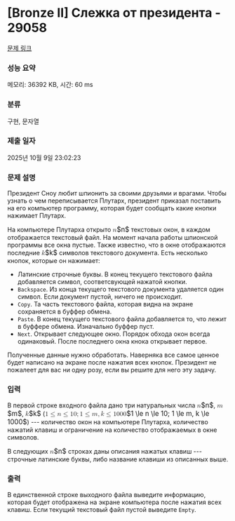 # [Bronze II] Слежка от президента - 29058 

[문제 링크](https://www.acmicpc.net/problem/29058) 

### 성능 요약

메모리: 36392 KB, 시간: 60 ms

### 분류

구현, 문자열

### 제출 일자

2025년 10월 9일 23:02:23

### 문제 설명

<p>Президент Сноу любит шпионить за своими друзьями и врагами. Чтобы узнать о чем переписывается Плутарх, президент приказал поставить на его компьютер программу, которая будет сообщать какие кнопки нажимает Плутарх.</p>

<p>На компьютере Плутарха открыто <mjx-container class="MathJax" jax="CHTML" style="font-size: 109%; position: relative;"><mjx-math class="MJX-TEX" aria-hidden="true"><mjx-mi class="mjx-i"><mjx-c class="mjx-c1D45B TEX-I"></mjx-c></mjx-mi></mjx-math><mjx-assistive-mml unselectable="on" display="inline"><math xmlns="http://www.w3.org/1998/Math/MathML"><mi>n</mi></math></mjx-assistive-mml><span aria-hidden="true" class="no-mathjax mjx-copytext">$n$</span></mjx-container> текстовых окон, в каждом отображается текстовый файл. На момент начала работы шпионской программы все окна пустые. Также известно, что в окне отображаются последние <mjx-container class="MathJax" jax="CHTML" style="font-size: 109%; position: relative;"><mjx-math class="MJX-TEX" aria-hidden="true"><mjx-mi class="mjx-i"><mjx-c class="mjx-c1D458 TEX-I"></mjx-c></mjx-mi></mjx-math><mjx-assistive-mml unselectable="on" display="inline"><math xmlns="http://www.w3.org/1998/Math/MathML"><mi>k</mi></math></mjx-assistive-mml><span aria-hidden="true" class="no-mathjax mjx-copytext">$k$</span></mjx-container> символов текстового документа. Есть несколько кнопок, которые он нажимает:</p>

<ul>
	<li>Латинские строчные буквы. В конец текущего текстового файла добавляется символ, соответсвующей нажатой кнопки.</li>
	<li><code>Backspace</code>. Из конца текущего текстового документа удаляется один символ. Если документ пустой, ничего не происходит.</li>
	<li><code>Copy</code>. Та часть текстового файла, которая видна на экране сохраняется в буффер обмена.</li>
	<li><code>Paste</code>. В конец текущего текстового файла добавляется то, что лежит в буффере обмена. Изначально буффер пуст.</li>
	<li><code>Next</code>. Открывает следующее окно. Порядок обхода окон всегда одинаковый. После последнего окна кнока открывает первое.</li>
</ul>

<p>Полученные данные нужно обработать. Наверняка все самое ценное будет написано на экране после нажатия всех кнопок. Президент не пожалеет для вас ни одну розу, если вы решите для него эту задачу.</p>

### 입력 

 <p>В первой строке входного файла дано три натуральных числа <mjx-container class="MathJax" jax="CHTML" style="font-size: 109%; position: relative;"><mjx-math class="MJX-TEX" aria-hidden="true"><mjx-mi class="mjx-i"><mjx-c class="mjx-c1D45B TEX-I"></mjx-c></mjx-mi></mjx-math><mjx-assistive-mml unselectable="on" display="inline"><math xmlns="http://www.w3.org/1998/Math/MathML"><mi>n</mi></math></mjx-assistive-mml><span aria-hidden="true" class="no-mathjax mjx-copytext">$n$</span></mjx-container>, <mjx-container class="MathJax" jax="CHTML" style="font-size: 109%; position: relative;"><mjx-math class="MJX-TEX" aria-hidden="true"><mjx-mi class="mjx-i"><mjx-c class="mjx-c1D45A TEX-I"></mjx-c></mjx-mi></mjx-math><mjx-assistive-mml unselectable="on" display="inline"><math xmlns="http://www.w3.org/1998/Math/MathML"><mi>m</mi></math></mjx-assistive-mml><span aria-hidden="true" class="no-mathjax mjx-copytext">$m$</span></mjx-container>, <mjx-container class="MathJax" jax="CHTML" style="font-size: 109%; position: relative;"><mjx-math class="MJX-TEX" aria-hidden="true"><mjx-mi class="mjx-i"><mjx-c class="mjx-c1D458 TEX-I"></mjx-c></mjx-mi></mjx-math><mjx-assistive-mml unselectable="on" display="inline"><math xmlns="http://www.w3.org/1998/Math/MathML"><mi>k</mi></math></mjx-assistive-mml><span aria-hidden="true" class="no-mathjax mjx-copytext">$k$</span></mjx-container> (<mjx-container class="MathJax" jax="CHTML" style="font-size: 109%; position: relative;"><mjx-math class="MJX-TEX" aria-hidden="true"><mjx-mn class="mjx-n"><mjx-c class="mjx-c31"></mjx-c></mjx-mn><mjx-mo class="mjx-n" space="4"><mjx-c class="mjx-c2264"></mjx-c></mjx-mo><mjx-mi class="mjx-i" space="4"><mjx-c class="mjx-c1D45B TEX-I"></mjx-c></mjx-mi><mjx-mo class="mjx-n" space="4"><mjx-c class="mjx-c2264"></mjx-c></mjx-mo><mjx-mn class="mjx-n" space="4"><mjx-c class="mjx-c31"></mjx-c><mjx-c class="mjx-c30"></mjx-c></mjx-mn><mjx-mo class="mjx-n"><mjx-c class="mjx-c3B"></mjx-c></mjx-mo><mjx-mn class="mjx-n" space="2"><mjx-c class="mjx-c31"></mjx-c></mjx-mn><mjx-mo class="mjx-n" space="4"><mjx-c class="mjx-c2264"></mjx-c></mjx-mo><mjx-mi class="mjx-i" space="4"><mjx-c class="mjx-c1D45A TEX-I"></mjx-c></mjx-mi><mjx-mo class="mjx-n"><mjx-c class="mjx-c2C"></mjx-c></mjx-mo><mjx-mi class="mjx-i" space="2"><mjx-c class="mjx-c1D458 TEX-I"></mjx-c></mjx-mi><mjx-mo class="mjx-n" space="4"><mjx-c class="mjx-c2264"></mjx-c></mjx-mo><mjx-mn class="mjx-n" space="4"><mjx-c class="mjx-c31"></mjx-c><mjx-c class="mjx-c30"></mjx-c><mjx-c class="mjx-c30"></mjx-c><mjx-c class="mjx-c30"></mjx-c></mjx-mn></mjx-math><mjx-assistive-mml unselectable="on" display="inline"><math xmlns="http://www.w3.org/1998/Math/MathML"><mn>1</mn><mo>≤</mo><mi>n</mi><mo>≤</mo><mn>10</mn><mo>;</mo><mn>1</mn><mo>≤</mo><mi>m</mi><mo>,</mo><mi>k</mi><mo>≤</mo><mn>1000</mn></math></mjx-assistive-mml><span aria-hidden="true" class="no-mathjax mjx-copytext">$1 \le n \le 10; 1 \le m, k \le 1000$</span></mjx-container>) --- количество окон на компьютере Плутарха, количество нажатий клавиш и ограничение на количество отображаемых в окне символов.</p>

<p>В следующих <mjx-container class="MathJax" jax="CHTML" style="font-size: 109%; position: relative;"><mjx-math class="MJX-TEX" aria-hidden="true"><mjx-mi class="mjx-i"><mjx-c class="mjx-c1D45B TEX-I"></mjx-c></mjx-mi></mjx-math><mjx-assistive-mml unselectable="on" display="inline"><math xmlns="http://www.w3.org/1998/Math/MathML"><mi>n</mi></math></mjx-assistive-mml><span aria-hidden="true" class="no-mathjax mjx-copytext">$n$</span></mjx-container> строках даны описания нажатых клавиш --- строчные латинские буквы, либо название клавиши из описанных выше.</p>

### 출력 

 <p>В единственной строке выходного файла выведите информацию, которая будет отображена на экране компьютера после нажатия всех клавиш. Если текущий текстовый файл пустой выведите <code>Empty</code>.</p>

